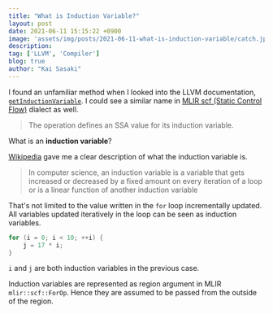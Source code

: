 ```yaml
---
title: "What is Induction Variable?"
layout: post
date: 2021-06-11 15:15:22 +0900
image: 'assets/img/posts/2021-06-11-what-is-induction-variable/catch.jpg'
description:
tag: ['LLVM', 'Compiler']
blog: true
author: "Kai Sasaki"
---
```


I found an unfamiliar method when I looked into the LLVM documentation, [`getInductionVariable`](https://llvm.org/doxygen/classllvm_1_1Loop.html#ab05e97728516fbeeaa9426496257c800). I could see a similar name in [MLIR scf (Static Control Flow)](https://mlir.llvm.org/docs/Dialects/SCFDialect/#scffor-mlirscfforop) dialect as well.

> The operation defines an SSA value for its induction variable.

What is an **induction variable**?

[Wikipedia](https://en.wikipedia.org/wiki/Induction_variable) gave me a clear description of what the induction variable is.

> In computer science, an induction variable is a variable that gets increased or decreased by a fixed amount on every iteration of a loop or is a linear function of another induction variable

That's not limited to the value written in the `for` loop incrementally updated. All variables updated iteratively in the loop can be seen as induction variables.

```c
for (i = 0; i < 10; ++i) {
    j = 17 * i;
}
```

`i` and `j` are both induction variables in the previous case.

Induction variables are represented as region argument in MLIR `mlir::scf::ForOp`. Hence they are assumed to be passed from the outside of the region.

